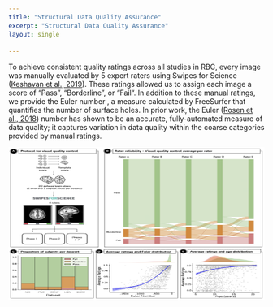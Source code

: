 ```yaml
---
title: "Structural Data Quality Assurance"
excerpt: "Structural Data Quality Assurance"
layout: single

---
```


To achieve consistent quality ratings across all studies in RBC, every image was manually evaluated by 5 expert raters using Swipes for Science ([Keshavan et al., 2019](https://pubmed.ncbi.nlm.nih.gov/31139070/)). These ratings allowed us to assign each image a  score of “Pass”, “Borderline”, or “Fail“. In addition to these manual ratings, we provide the Euler number , a measure calculated by FreeSurfer that quantifies the number of surface holes. In prior work, the Euler ([Rosen et al., 2018](https://pubmed.ncbi.nlm.nih.gov/29278774/)) number has shown to be an accurate, fully-automated measure of data quality; it captures variation in data quality within the coarse categories provided by manual ratings.

<div style="text-align: center;">
     <img src="/assets/images/misc/Figure_T1-QA_v2.png" width="700" height="300" />
</div>

